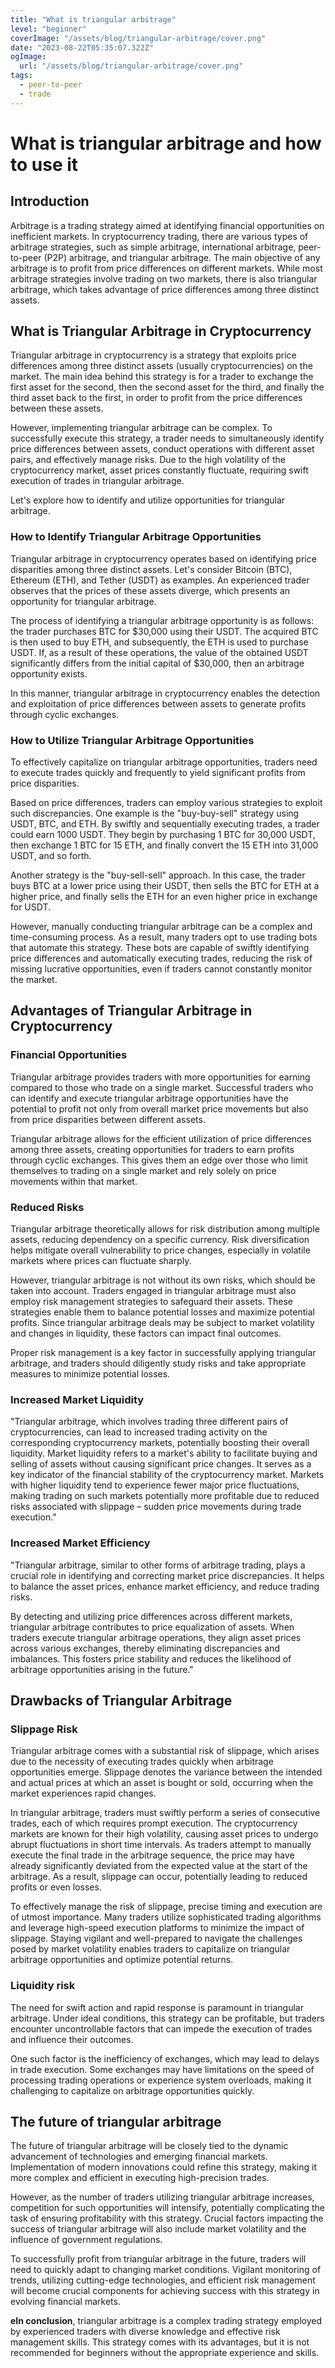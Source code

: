```yaml
---
title: "What is triangular arbitrage"
level: "beginner"
coverImage: "/assets/blog/triangular-arbitrage/cover.png"
date: "2023-08-22T05:35:07.322Z"
ogImage:
  url: "/assets/blog/triangular-arbitrage/cover.png"
tags:
  - peer-to-peer
  - trade
---
```


# What is triangular arbitrage and how to use it

## Introduction

Arbitrage is a trading strategy aimed at identifying financial opportunities on inefficient markets. In cryptocurrency trading, there are various types of arbitrage strategies, such as simple arbitrage, international arbitrage, peer-to-peer (P2P) arbitrage, and triangular arbitrage. The main objective of any arbitrage is to profit from price differences on different markets. While most arbitrage strategies involve trading on two markets, there is also triangular arbitrage, which takes advantage of price differences among three distinct assets.

## What is Triangular Arbitrage in Cryptocurrency 
Triangular arbitrage in cryptocurrency is a strategy that exploits price differences among three distinct assets (usually cryptocurrencies) on the market. The main idea behind this strategy is for a trader to exchange the first asset for the second, then the second asset for the third, and finally the third asset back to the first, in order to profit from the price differences between these assets.

However, implementing triangular arbitrage can be complex. To successfully execute this strategy, a trader needs to simultaneously identify price differences between assets, conduct operations with different asset pairs, and effectively manage risks. Due to the high volatility of the cryptocurrency market, asset prices constantly fluctuate, requiring swift execution of trades in triangular arbitrage.

Let's explore how to identify and utilize opportunities for triangular arbitrage.

### How to Identify Triangular Arbitrage Opportunities

Triangular arbitrage in cryptocurrency operates based on identifying price disparities among three distinct assets. Let's consider Bitcoin (BTC), Ethereum (ETH), and Tether (USDT) as examples. An experienced trader observes that the prices of these assets diverge, which presents an opportunity for triangular arbitrage.

The process of identifying a triangular arbitrage opportunity is as follows: the trader purchases BTC for $30,000 using their USDT. The acquired BTC is then used to buy ETH, and subsequently, the ETH is used to purchase USDT. If, as a result of these operations, the value of the obtained USDT significantly differs from the initial capital of $30,000, then an arbitrage opportunity exists.

In this manner, triangular arbitrage in cryptocurrency enables the detection and exploitation of price differences between assets to generate profits through cyclic exchanges.

### How to Utilize Triangular Arbitrage Opportunities

To effectively capitalize on triangular arbitrage opportunities, traders need to execute trades quickly and frequently to yield significant profits from price disparities.

Based on price differences, traders can employ various strategies to exploit such discrepancies. One example is the "buy-buy-sell" strategy using USDT, BTC, and ETH. By swiftly and sequentially executing trades, a trader could earn 1000 USDT. They begin by purchasing 1 BTC for 30,000 USDT, then exchange 1 BTC for 15 ETH, and finally convert the 15 ETH into 31,000 USDT, and so forth.

Another strategy is the "buy-sell-sell" approach. In this case, the trader buys BTC at a lower price using their USDT, then sells the BTC for ETH at a higher price, and finally sells the ETH for an even higher price in exchange for USDT.

However, manually conducting triangular arbitrage can be a complex and time-consuming process. As a result, many traders opt to use trading bots that automate this strategy. These bots are capable of swiftly identifying price differences and automatically executing trades, reducing the risk of missing lucrative opportunities, even if traders cannot constantly monitor the market.

## Advantages of Triangular Arbitrage in Cryptocurrency

### Financial Opportunities

Triangular arbitrage provides traders with more opportunities for earning compared to those who trade on a single market. Successful traders who can identify and execute triangular arbitrage opportunities have the potential to profit not only from overall market price movements but also from price disparities between different assets.

Triangular arbitrage allows for the efficient utilization of price differences among three assets, creating opportunities for traders to earn profits through cyclic exchanges. This gives them an edge over those who limit themselves to trading on a single market and rely solely on price movements within that market.

### Reduced Risks
Triangular arbitrage theoretically allows for risk distribution among multiple assets, reducing dependency on a specific currency. Risk diversification helps mitigate overall vulnerability to price changes, especially in volatile markets where prices can fluctuate sharply.

However, triangular arbitrage is not without its own risks, which should be taken into account. Traders engaged in triangular arbitrage must also employ risk management strategies to safeguard their assets. These strategies enable them to balance potential losses and maximize potential profits. Since triangular arbitrage deals may be subject to market volatility and changes in liquidity, these factors can impact final outcomes.

Proper risk management is a key factor in successfully applying triangular arbitrage, and traders should diligently study risks and take appropriate measures to minimize potential losses.

### Increased Market Liquidity

"Triangular arbitrage, which involves trading three different pairs of cryptocurrencies, can lead to increased trading activity on the corresponding cryptocurrency markets, potentially boosting their overall liquidity. Market liquidity refers to a market's ability to facilitate buying and selling of assets without causing significant price changes. It serves as a key indicator of the financial stability of the cryptocurrency market. Markets with higher liquidity tend to experience fewer major price fluctuations, making trading on such markets potentially more profitable due to reduced risks associated with slippage – sudden price movements during trade execution."

### Increased Market Efficiency

"Triangular arbitrage, similar to other forms of arbitrage trading, plays a crucial role in identifying and correcting market price discrepancies. It helps to balance the asset prices, enhance market efficiency, and reduce trading risks.

By detecting and utilizing price differences across different markets, triangular arbitrage contributes to price equalization of assets. When traders execute triangular arbitrage operations, they align asset prices across various exchanges, thereby eliminating discrepancies and imbalances. This fosters price stability and reduces the likelihood of arbitrage opportunities arising in the future."

## Drawbacks of Triangular Arbitrage

### Slippage Risk

Triangular arbitrage comes with a substantial risk of slippage, which arises due to the necessity of executing trades quickly when arbitrage opportunities emerge. Slippage denotes the variance between the intended and actual prices at which an asset is bought or sold, occurring when the market experiences rapid changes.

In triangular arbitrage, traders must swiftly perform a series of consecutive trades, each of which requires prompt execution. The cryptocurrency markets are known for their high volatility, causing asset prices to undergo abrupt fluctuations in short time intervals. As traders attempt to manually execute the final trade in the arbitrage sequence, the price may have already significantly deviated from the expected value at the start of the arbitrage. As a result, slippage can occur, potentially leading to reduced profits or even losses.

To effectively manage the risk of slippage, precise timing and execution are of utmost importance. Many traders utilize sophisticated trading algorithms and leverage high-speed execution platforms to minimize the impact of slippage. Staying vigilant and well-prepared to navigate the challenges posed by market volatility enables traders to capitalize on triangular arbitrage opportunities and optimize potential returns.

### Liquidity risk

The need for swift action and rapid response is paramount in triangular arbitrage. Under ideal conditions, this strategy can be profitable, but traders encounter uncontrollable factors that can impede the execution of trades and influence their outcomes.

One such factor is the inefficiency of exchanges, which may lead to delays in trade execution. Some exchanges may have limitations on the speed of processing trading operations or experience system overloads, making it challenging to capitalize on arbitrage opportunities quickly.

  
## The future of triangular arbitrage

The future of triangular arbitrage will be closely tied to the dynamic advancement of technologies and emerging financial markets. Implementation of modern innovations could refine this strategy, making it more complex and efficient in executing high-precision trades.

However, as the number of traders utilizing triangular arbitrage increases, competition for such opportunities will intensify, potentially complicating the task of ensuring profitability with this strategy. Crucial factors impacting the success of triangular arbitrage will also include market volatility and the influence of government regulations.

To successfully profit from triangular arbitrage in the future, traders will need to quickly adapt to changing market conditions. Vigilant monitoring of trends, utilizing cutting-edge technologies, and efficient risk management will become crucial components for achieving success with this strategy in evolving financial markets.

**еIn conclusion**, triangular arbitrage is a complex trading strategy employed by experienced traders with diverse knowledge and effective risk management skills. This strategy comes with its advantages, but it is not recommended for beginners without the appropriate experience and skills.

